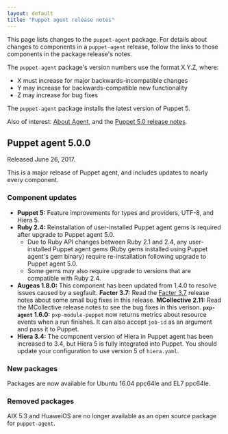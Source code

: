 ```yaml
---
layout: default
title: "Puppet agent release notes"
---
```


[Facter 3.7]: /facter/3.7/release_notes.html#facter-370

This page lists changes to the `puppet-agent` package. For details about changes to components in a `puppet-agent` release, follow the links to those components in the package release's notes.

The `puppet-agent` package's version numbers use the format X.Y.Z, where:

* X must increase for major backwards-incompatible changes
* Y may increase for backwards-compatible new functionality
* Z may increase for bug fixes

The `puppet-agent` package installs the latest version of Puppet 5.

Also of interest: [About Agent](./about_agent.html), and the [Puppet 5.0 release notes](./release_notes.html).


## Puppet agent 5.0.0

Released June 26, 2017.

This is a major release of Puppet agent, and includes updates to nearly every component.


### Component updates

* **Puppet 5:** Feature improvements for types and providers, UTF-8, and Hiera 5.
* **Ruby 2.4:** Reinstallation of user-installed Puppet agent gems is required after upgrade to Puppet agent 5.0.
	* Due to Ruby API changes between Ruby 2.1 and 2.4, any user-installed Puppet agent gems (Ruby gems installed using Puppet agent's gem binary) require re-installation following upgrade to Puppet agent 5.0.
	* Some gems may also require upgrade to versions that are compatible with Ruby 2.4.
* **Augeas 1.8.0:** This component has been updated from 1.4.0 to resolve issues caused by a segfault.
**Facter 3.7:** Read the [Facter 3.7][] release notes about some small bug fixes in this release.
**MCollective 2.11:** Read the MCollective release notes to see the bug fixes in this verison.
**`pxp-agent` 1.6.0:** `pxp-module-puppet` now returns metrics about resource events when a run finishes. It can also accept `job-id` as an argument and pass it to Puppet.
* **Hiera 3.4:** The component version of Hiera in Puppet agent has been increased to 3.4, but Hiera 5 is fully integrated into Puppet. You should update your configuration to use version 5 of `hiera.yaml`.

### New packages

Packages are now available for Ubuntu 16.04 ppc64le and EL7 ppc64le.

### Removed packages

AIX 5.3 and HuaweiOS are no longer available as an open source package for `puppet-agent`.